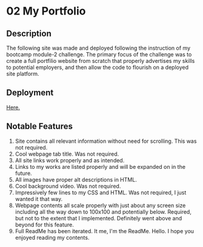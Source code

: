 # 02 My Portfolio

## Description

The following site was made and deployed following the instruction of my bootcamp module-2 challenge. The primary focus of the challenge was to create a full portfilio website from scratch that properly advertises my skills to potential employers, and then allow the code to flourish on a deployed site platform.

## Deployment

[Here.](https://NoahJRalph.github.io/my-portfolio)

## Notable Features

1. Site contains all relevant information without need for scrolling. This was not required.
2. Cool webpage tab title. Was not required.
3. All site links work properly and as intended.
4. Links to my works are listed properly and will be expanded on in the future.
5. All images have proper alt descriptions in HTML.
6. Cool background video. Was not required.
7. Impressively few lines to my CSS and HTML. Was not required, I just wanted it that way.
8. Webpage contents all scale properly with just about any screen size including all the way down to 100x100 and potentially below. Required, but not to the extent that I implemented. Definitely went above and beyond for this feature.
10. Full ReadMe has been iterated. It me, I'm the ReadMe. Hello. I hope you enjoyed reading my contents.